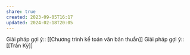 ```yaml
---
share: true
created: 2023-09-05T16:17
updated: 2024-02-18T20:05
---
```

Giải pháp gợi ý:: [[Chương trình kế toán văn bản thuần]]
Giải pháp gợi ý:: [[Trấn Kỳ]]